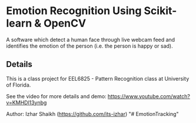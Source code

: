 # Emotion Recognition Using Scikit-learn & OpenCV
A software which detect a human face through live webcam feed and identifies the emotion of the person (i.e. the person is happy or sad).

## Details
This is a class project for EEL6825 - Pattern Recognition class at University of Florida.

See the video for more details and demo: https://www.youtube.com/watch?v=KMHDl13ynbg

Author: Izhar Shaikh (https://github.com/its-izhar)
"# EmotionTracking" 

